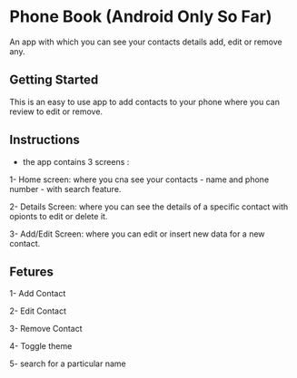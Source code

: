 # Phone Book (Android Only So Far)

An app with which you can see your contacts details add, edit or remove any.

## Getting Started

This is an easy to use app to add contacts to your phone where you can review to edit or remove.

## Instructions

* the app contains 3 screens :


1- Home screen: where you cna see your contacts - name and phone number - with search feature.

2- Details Screen: where you can see the details of a specific contact with opionts to edit or delete it.

3- Add/Edit Screen: where you can edit or insert new data for a new contact.


## Fetures

1- Add Contact

2- Edit Contact

3- Remove Contact

4- Toggle theme

5- search for a particular name
